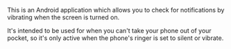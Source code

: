 This is an Android application which allows you to check for notifications by vibrating when the screen is turned on.

It's intended to be used for when you can't take your phone out of your pocket, so it's only active when the phone's ringer is set to silent or vibrate.